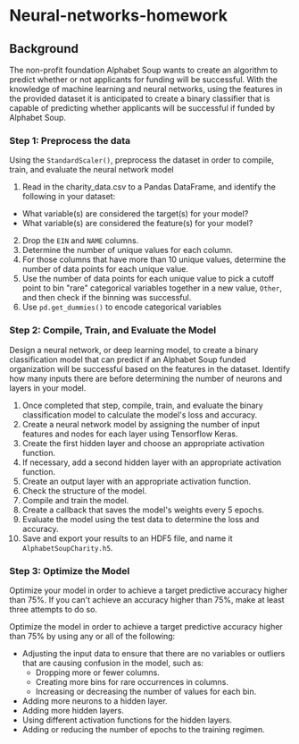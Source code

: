 # Neural-networks-homework

## Background

The non-profit foundation Alphabet Soup wants to create an algorithm to predict whether or not applicants for funding will be successful. With the knowledge of machine learning and neural networks, using the features in the provided dataset it is anticipated to create a binary classifier that is capable of predicting whether applicants will be successful if funded by Alphabet Soup.

### Step 1: Preprocess the data

Using the `StandardScaler()`, preprocess the dataset in order to compile, train, and evaluate the neural network model
1. Read in the charity_data.csv to a Pandas DataFrame, and identify the following in your dataset:
  * What variable(s) are considered the target(s) for your model?
  * What variable(s) are considered the feature(s) for your model?
2. Drop the `EIN` and `NAME` columns.
3. Determine the number of unique values for each column.
4. For those columns that have more than 10 unique values, determine the number of data points for each unique value.
6. Use the number of data points for each unique value to pick a cutoff point to bin "rare" categorical variables together in a new value, `Other`, and then check if the binning was successful.
7. Use `pd.get_dummies()` to encode categorical variables

### Step 2: Compile, Train, and Evaluate the Model

Design a neural network, or deep learning model, to create a binary classification model that can predict if an Alphabet Soup funded organization will be successful based on the features in the dataset. Identify how many inputs there are before determining the number of neurons and layers in your model.
 
1. Once completed that step, compile, train, and evaluate the binary classification model to calculate the model's loss and accuracy.
2. Create a neural network model by assigning the number of 
input features and nodes for each layer using Tensorflow Keras.
3. Create the first hidden layer and choose an appropriate activation function.
4. If necessary, add a second hidden layer with an appropriate activation function.
5. Create an output layer with an appropriate activation function.
6. Check the structure of the model.
7. Compile and train the model.
8. Create a callback that saves the model's weights every 5 epochs.
9. Evaluate the model using the test data to determine the loss and accuracy.
10. Save and export your results to an HDF5 file, and name it `AlphabetSoupCharity.h5`.

### Step 3: Optimize the Model

Optimize your model in order to achieve a target predictive accuracy higher than 75%. If you can't achieve an accuracy higher than 75%, make at least three attempts to do so.

Optimize the model in order to achieve a target predictive accuracy higher than 75% by using any or all of the following:

* Adjusting the input data to ensure that there are no variables or outliers that are causing confusion in the model, such as:
  * Dropping more or fewer columns.	
  * Creating more bins for rare occurrences in columns.
  * Increasing or decreasing the number of values for each bin.
* Adding more neurons to a hidden layer.
* Adding more hidden layers.
* Using different activation functions for the hidden layers.
* Adding or reducing the number of epochs to the training regimen.
